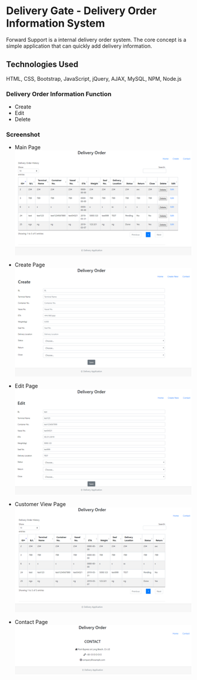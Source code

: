 ﻿# Delivery Gate - Delivery Order Information System

Forward Support is a internal delivery order system. The core concept is a simple application that can quickly add delivery information.   

## Technologies Used
HTML, CSS, Bootstrap, JavaScript, jQuery, AJAX, MySQL, NPM, Node.js

### Delivery Order Information Function

* Create
* Edit
* Delete



### Screenshot
* Main Page
![Initial Customer](./views/images/delivery-order-main-page.PNG)

* Create Page
![Initial Customer](./views/images/delivery-order-createOrder-page.PNG)

* Edit Page
![Initial Customer](./views/images/delivery-order-edit-page.PNG)

* Customer View Page
![Initial Customer](./views/images/delivery-order-customerView-page.PNG)

* Contact Page
![Initial Customer](./views/images/delivery-order-contact-page.PNG)
